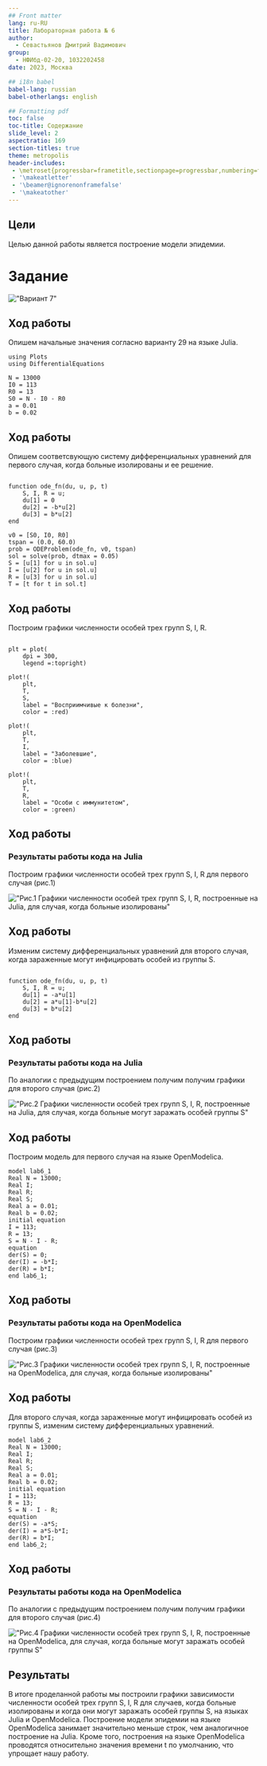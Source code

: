 ```yaml
---
## Front matter
lang: ru-RU
title: Лабораторная работа № 6
author:
  - Севастьянов Дмитрий Вадимович
group:
  - НФИбд-02-20, 1032202458
date: 2023, Москва

## i18n babel
babel-lang: russian
babel-otherlangs: english

## Formatting pdf
toc: false
toc-title: Содержание
slide_level: 2
aspectratio: 169
section-titles: true
theme: metropolis
header-includes:
 - \metroset{progressbar=frametitle,sectionpage=progressbar,numbering=fraction}
 - '\makeatletter'
 - '\beamer@ignorenonframefalse'
 - '\makeatother'
---
```



## Цели

Целью данной работы является построение модели эпидемии.

# Задание

!["Вариант 7"](https://sun9-45.userapi.com/impg/IfEPS3JLNZ1XNgtJbee6g_UW0Hn-JnG65ZB5OA/-SpoCz4Rr1o.jpg?size=647x338&quality=96&sign=b3e4ec166384f9cc675367a09123c259&type=album)


## Ход работы

Опишем начальные значения согласно варианту 29 на языке Julia.

```
using Plots
using DifferentialEquations

N = 13000
I0 = 113
R0 = 13
S0 = N - I0 - R0
a = 0.01
b = 0.02
```

## Ход работы

Опишем соответсвующую систему дифференциальных уравнений для первого случая, когда больные изолированы и ее решение.
```

function ode_fn(du, u, p, t)
    S, I, R = u;
    du[1] = 0
    du[2] = -b*u[2]
    du[3] = b*u[2]
end

v0 = [S0, I0, R0]
tspan = (0.0, 60.0)
prob = ODEProblem(ode_fn, v0, tspan)
sol = solve(prob, dtmax = 0.05)
S = [u[1] for u in sol.u]
I = [u[2] for u in sol.u]
R = [u[3] for u in sol.u]
T = [t for t in sol.t]
```


## Ход работы

Построим графики численности особей трех групп S, I, R.
```

plt = plot(
    dpi = 300,
    legend =:topright)

plot!(
    plt,
    T,
    S,
    label = "Восприимчивые к болезни",
    color = :red)

plot!(
    plt,
    T,
    I,
    label = "Заболевшие",
    color = :blue)

plot!(
    plt,
    T,
    R,
    label = "Особи с иммунитетом",
    color = :green)

```
## Ход работы
### Результаты работы кода на Julia

Построим графики численности особей трех групп S, I, R для первого случая (рис.1)


!["Рис.1 Графики численности особей трех групп S, I, R, построенные на Julia, для случая, когда больные изолированы"](https://sun9-44.userapi.com/impg/33tKUl9glOECDl7iBlN43SsstYxpOQIP5plEEw/RfFGsQNSDnE.jpg?size=1494x864&quality=95&sign=01f6cb6e5aa962901c657912dd1eac02&type=album)

## Ход работы

Изменим систему дифференциальных уравнений для второго случая, когда зараженные могут инфицировать особей из группы S.
```

function ode_fn(du, u, p, t)
    S, I, R = u;
    du[1] = -a*u[1]
    du[2] = a*u[1]-b*u[2]
    du[3] = b*u[2]
end
```

## Ход работы

### Результаты работы кода на Julia

По аналогии с предыдущим построением получим получим графики для второго случая (рис.2)


!["Рис.2 Графики численности особей трех групп S, I, R, построенные на Julia, для случая, когда больные могут заражать особей группы S"](https://sun9-64.userapi.com/impg/iaNJRAJcHjhwyEfw4-UC6c0W5twox3zsqXUZKw/7o7fZYVfa2s.jpg?size=1494x864&quality=95&sign=6a761a6aa6d47d8e33c4eb5858bfc3a3&type=album)

## Ход работы

Построим модель для первого случая на языке OpenModelica.

```
model lab6_1
Real N = 13000;
Real I;
Real R;
Real S;
Real a = 0.01;
Real b = 0.02;
initial equation
I = 113;
R = 13;
S = N - I - R;
equation
der(S) = 0;
der(I) = -b*I;
der(R) = b*I;
end lab6_1;

```
## Ход работы

### Результаты работы кода на OpenModelica

Построим графики численности особей трех групп S, I, R для первого случая (рис.3)


!["Рис.3 Графики численности особей трех групп S, I, R, построенные на OpenModelica, для случая, когда больные изолированы"](https://sun9-50.userapi.com/impg/cV-1gPnXs69FQ3-f9SM-SefEnbk8bQHXxTtlQQ/Ja6VGpCvbTI.jpg?size=1494x864&quality=95&sign=4c2b6f5c181d5f302f0ce236aa18d2bb&type=album)

## Ход работы

Для второго случая, когда зараженные могут инфицировать особей из группы S, изменим систему дифференциальных уравнений.

```
model lab6_2
Real N = 13000;
Real I;
Real R;
Real S;
Real a = 0.01;
Real b = 0.02;
initial equation
I = 113;
R = 13;
S = N - I - R;
equation
der(S) = -a*S;
der(I) = a*S-b*I;
der(R) = b*I;
end lab6_2;

```

## Ход работы

### Результаты работы кода на OpenModelica

По аналогии с предыдущим построением получим получим графики для второго случая (рис.4)


!["Рис.4 Графики численности особей трех групп S, I, R, построенные на OpenModelica, для случая, когда больные могут заражать особей группы S"](https://sun9-66.userapi.com/impg/7tS-6-ur-gK1_5Qtt17vWfk7LbOJpBE9GAUl0g/6sshDnHBcoI.jpg?size=1494x864&quality=95&sign=b6c51efe9806b8c775f0804cc25468d4&type=album)

## Результаты

В итоге проделанной работы мы построили графики зависимости численности особей трех групп S, I, R для случаев, когда больные изолированы и когда они могут заражать особей группы S, на языках Julia и OpenModelica. Построение модели эпидемии на языке OpenModelica занимает значительно меньше строк, чем аналогичное построение на Julia. Кроме того, построения на языке OpenModelica проводятся относительно значения времени t по умолчанию, что упрощает нашу работу.

